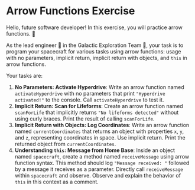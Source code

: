 # Arrow Functions Exercise

Hello, future software developer! In this exercise, you will practice arrow functions. 🏹

As the lead engineer 👷 in the Galactic Exploration Team 🌌, your task is to program your spacecraft for various tasks using arrow functions: usage with no parameters, implicit return, implicit return with objects, and `this` in arrow functions.

Your tasks are:

1. **No Parameters: Activate Hyperdrive**: Write an arrow function named `activateHyperdrive` with no parameters that print `"Hyperdrive activated!"` to the console. Call `activateHyperdrive` to test it.
2. **Implicit Return: Scan for Lifeforms**: Create an arrow function named `scanForLife` that implicitly returns `"No lifeforms detected"` without using curly braces. Print the result of calling `scanForLife`.
3. **Implicit Return with Objects: Log Coordinates**: Write an arrow function named `currentCoordinates` that returns an object with properties `x`, `y`, and `z`, representing coordinates in space. Use implicit return. Print the returned object from `currentCoordinates`.
4. **Understanding `this`: Message from Home Base**: Inside an object named `spacecraft`, create a method named `receiveMessage` using arrow function syntax. This method should log `"Message received: "` followed by a message it receives as a parameter. Directly call `receiveMessage` within `spacecraft` and observe. Observe and explain the behavior of `this` in this context as a comment.
